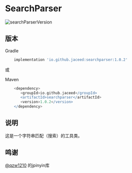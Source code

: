 # SearchParser

![searchParserVersion](https://maven-badges.herokuapp.com/maven-central/io.github.jaceed/searchparser/badge.svg)

## 版本

Gradle
```gradle
    implementation 'io.github.jaceed:searchparser:1.0.2'
```
或

Maven
```gradle
    <dependency>
       <groupId>io.github.jaceed</groupId>
       <artifactId>searchparser</artifactId>
       <version>1.0.2</version>
    </dependency>
```

## 说明

这是一个字符串匹配（搜索）的工具类。

## 鸣谢

[@qzw1210](https://github.com/qzw1210) 的jpinyin库
